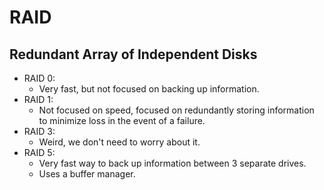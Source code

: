 # RAID

## Redundant Array of Independent Disks

- RAID 0:
  - Very fast, but not focused on backing up information.
- RAID 1:
  - Not focused on speed, focused on redundantly storing information to minimize loss in the event of a failure.
- RAID 3:
  - Weird, we don't need to worry about it.
- RAID 5: 
  - Very fast way to back up information between 3 separate drives.
  - Uses a buffer manager.